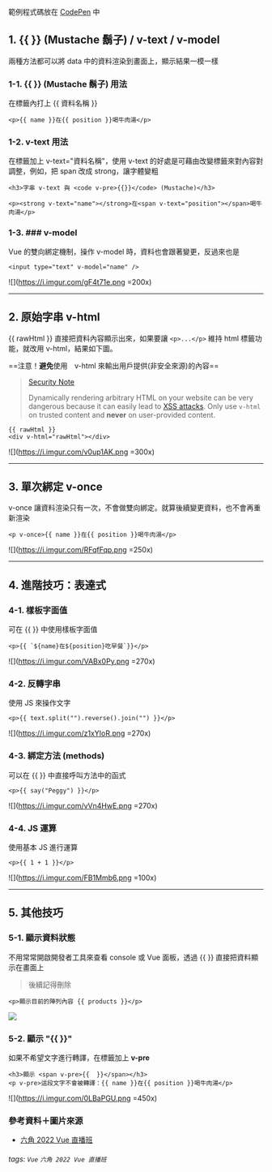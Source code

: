 範例程式碼放在 [CodePen](https://codepen.io/mogzbvfl-the-reactor/pen/GRBKOby) 中

## 1. {{ }} (Mustache 鬍子) / v-text / v-model
兩種方法都可以將 data 中的資料渲染到畫面上，顯示結果一模一樣


### 1-1. {{ }} (Mustache 鬍子) 用法
在標籤內打上 {{ 資料名稱 }}

```htmlmixed=
<p>{{ name }}在{{ position }}喝牛肉湯</p>
```


### 1-2. v-text 用法
在標籤加上 v-text="資料名稱"，使用 v-text 的好處是可藉由改變標籤來對內容對調整，例如，把 span 改成 strong，讓字體變粗

```htmlmixed= 
<h3>字串 v-text 與 <code v-pre>{{}}</code> (Mustache)</h3>
```

```htmlmixed= 
<p><strong v-text="name"></strong>在<span v-text="position"></span>喝牛肉湯</p>
```

### 1-3. ### v-model
Vue 的雙向綁定機制，操作 v-model 時，資料也會跟著變更，反過來也是

```htmlmixed=
<input type="text" v-model="name" />
```

![](https://i.imgur.com/gF4t71e.png =200x)


---
## 2. 原始字串 v-html 
{{ rawHtml }} 直接把資料內容顯示出來，如果要讓 `<p>...</p>` 維持 html 標籤功能，就改用 v-html，結果如下圖。

==注意！**避免**使用　v-html 來輸出用戶提供(非安全來源)的內容==

> [Security Note](https://vuejs.org//api/built-in-directives.html#v-html)
> 
> Dynamically rendering arbitrary HTML on your website can be very dangerous because it can easily lead to [XSS attacks](https://en.wikipedia.org/wiki/Cross-site_scripting). Only use `v-html` on trusted content and **never** on user-provided content.


```htmlmixed=
{{ rawHtml }}
<div v-html="rawHtml"></div>
```
![](https://i.imgur.com/v0up1AK.png =300x)

---
## 3. 單次綁定 v-once
v-once 讓資料渲染只有一次，不會做雙向綁定。就算後續變更資料，也不會再重新渲染

```htmlmixed=
<p v-once>{{ name }}在{{ position }}喝牛肉湯</p>
```
![](https://i.imgur.com/RFqfFqp.png =250x)


---
## 4. 進階技巧：表達式

### 4-1. 樣板字面值
可在 {{ }} 中使用樣板字面值

```htmlmixed=
<p>{{ `${name}在${position}吃早餐`}}</p>
```
![](https://i.imgur.com/VABx0Py.png =270x)

### 4-2. 反轉字串
使用 JS 來操作文字

```htmlmixed=
<p>{{ text.split("").reverse().join("") }}</p>
```
![](https://i.imgur.com/z1xYIoR.png =270x)

### 4-3. 綁定方法 (methods)
可以在 {{ }} 中直接呼叫方法中的函式

```htmlmixed=
<p>{{ say("Peggy") }}</p>
```
![](https://i.imgur.com/vVn4HwE.png =270x)

### 4-4. JS 運算
使用基本 JS 進行運算

```htmlmixed=
<p>{{ 1 + 1 }}</p>
```
![](https://i.imgur.com/FB1Mmb6.png =100x)


---
## 5. 其他技巧

### 5-1. 顯示資料狀態
不用常常開啟開發者工具來查看 console 或 Vue 面板，透過 {{  }} 直接把資料顯示在畫面上 

> 後續記得刪除

```htmlmixed=
<p>顯示目前的陣列內容 {{ products }}</p>
```
![](https://i.imgur.com/1lUIEAL.png)


### 5-2. 顯示 "{{ }}"
如果不希望文字進行轉譯，在標籤加上 **v-pre**

```htmlmixed=
<h3>顯示 <span v-pre>{{  }}</span></h3>
<p v-pre>這段文字不會被轉譯：{{ name }}在{{ position }}喝牛肉湯</p>
```
![](https://i.imgur.com/0LBaPGU.png =450x)

### 參考資料＋圖片來源
- [六角 2022 Vue 直播班](https://www.hexschool.com/courses/vue-training.html)

###### tags: `Vue` `六角 2022 Vue 直播班`